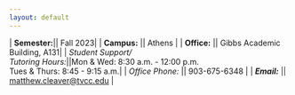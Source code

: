 ```yaml
---
layout: default
---
```


| **Semester:**|| Fall 2023|
| <strong>Campus:</strong>      || Athens                   |
| **Office:**       || Gibbs Academic Building, A131|
| *Student Support/<br />Tutoring Hours:*||Mon & Wed: 8:30 a.m. - 12:00 p.m. <br /> Tues & Thurs: 8:45 - 9:15 a.m.|
| *Office Phone:* || 903-675-6348                      |
| ***Email:***        || matthew.cleaver@tvcc.edu |
